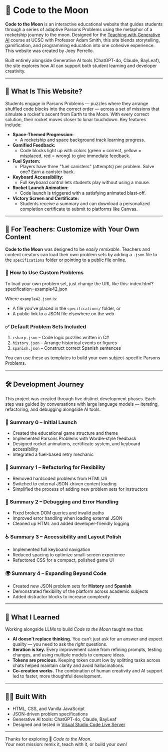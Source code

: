 # 🚀 Code to the Moon

**Code to the Moon** is an interactive educational website that guides students through a series of adaptive Parsons Problems using the metaphor of a rocketship journey to the moon. Designed for the [Teaching with Generative AI](https://www.ucsc.edu) course at UCSC with Professor Adam Smith, this site blends storytelling, gamification, and programming education into one cohesive experience. This website was created by Joey Perrello.

Built entirely alongside Generative AI tools (ChatGPT-4o, Claude, BayLeaf), the site explores how AI can support both student learning and developer creativity.

---

## 🌌 What Is This Website?

Students engage in Parsons Problems — puzzles where they arrange shuffled code blocks into the correct order — across a set of missions that simulate a rocket's ascent from Earth to the Moon. With every correct solution, their rocket moves closer to lunar touchdown. Key features include:

- **Space-Themed Progression:** 
  - A rocketship and space background track learning progress.
- **Gamified Feedback:**
  - Code blocks light up with colors (green = correct, yellow = misplaced, red = wrong) to give immediate feedback.
- **Fuel System:**
  - Players have three "fuel canisters" (attempts) per problem. Solve one? Earn a canister back.
- **Keyboard Accessibility:**
  - Full keyboard control lets students play without using a mouse.
- **Rocket Launch Animation:**
  - Code launch is triggered with a satisfying animated blast-off.
- **Victory Screen and Certificate:**
  - Students receive a summary and can download a personalized completion certificate to submit to platforms like Canvas.

---

## 🧠 For Teachers: Customize with Your Own Content

**Code to the Moon** was designed to be *easily remixable*. Teachers and content creators can load their own problem sets by adding a `.json` file to the `specifications` folder or pointing to a public file online.

### 🔧 How to Use Custom Problems

To load your own problem set, just change the URL like this: index.html?specification=example42.json


Where `example42.json` is:
- A file you’ve placed in the `specifications/` folder, or
- A public link to a JSON file elsewhere on the web

### ✅ Default Problem Sets Included

1. `csharp.json` – Code logic puzzles written in C#
2. `history.json` – Arrange historical events or figures
3. `spanish.json` – Construct correct Spanish sentences

You can use these as templates to build your own subject-specific Parsons Problems.

---

## 🛠 Development Journey

This project was created through five distinct development phases. Each step was guided by conversations with large language models — iterating, refactoring, and debugging alongside AI tools.

### 📘 Summary 0 – Initial Launch

- Created the educational game structure and theme
- Implemented Parsons Problems with Wordle-style feedback
- Designed rocket animations, certificate system, and keyboard accessibility
- Integrated a fuel-based retry mechanic

### 🔄 Summary 1 – Refactoring for Flexibility

- Removed hardcoded problems from HTML/JS
- Switched to external JSON-driven content loading
- Simplified the process of adding new problem sets for instructors

### 🧪 Summary 2 – Debugging and Error Handling

- Fixed broken DOM queries and invalid paths
- Improved error handling when loading external JSON
- Cleaned up HTML and added developer-friendly logging

### ♿ Summary 3 – Accessibility and Layout Polish

- Implemented full keyboard navigation
- Reduced spacing to optimize small-screen experience
- Refactored CSS for a compact, polished game UI

### 🌍 Summary 4 – Expanding Beyond Code

- Created new JSON problem sets for **History** and **Spanish**
- Demonstrated flexibility of the platform across academic subjects
- Added distractor blocks to increase complexity

---

## 💬 What I Learned

Working alongside LLMs to build *Code to the Moon* taught me that:

- **AI doesn’t replace thinking.** You can’t just ask for an answer and expect quality — you need to ask the *right* questions.
- **Iteration is key.** Every improvement came from refining prompts, testing changes, and using multiple models to compare ideas.
- **Tokens are precious.** Keeping token count low by splitting tasks across chats helped maintain clarity and avoid hallucinations.
- **Co-creation works.** The combination of human creativity and AI support led to faster, more thoughtful development.

---

## 👨‍💻 Built With

- HTML, CSS, and Vanilla JavaScript
- JSON-driven problem specifications
- Generative AI tools: ChatGPT-4o, Claude, BayLeaf
- Designed and tested in [Visual Studio Code Live Server](https://marketplace.visualstudio.com/items?itemName=ritwickdey.LiveServer)

---

Thanks for exploring 🚀 *Code to the Moon*.  
Your next mission: remix it, teach with it, or build your own!



